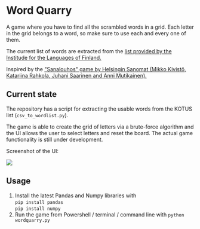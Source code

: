 # Word Quarry

A game where you have to find all the scrambled words in a grid. Each letter in the grid belongs to a word, so make sure to use each and every one of them.

The current list of words are extracted from the [list provided by the Institude for the Languages of Finland.](https://www.kotus.fi/aineistot/sana-aineistot/nykysuomen_sanalista)

Inspired by the ["Sanalouhos" game by Helsingin Sanomat (Mikko Kivistö, Katariina Rahkola, Juhani Saarinen and Anni Mutikainen).](https://www.hs.fi/pelit/art-2000010229611.html)

## Current state

The repository has a script for extracting the usable words from the KOTUS list (`csv_to_wordlist.py`).

The game is able to create the grid of letters via a brute-force algorithm and the UI allows the user to select letters and reset the board. The actual game functionality is still under development.

Screenshot of the UI:

![](https://github.com/PaavoHietala/word-quarry/assets/29782174/c8005d14-f1ae-4078-9e9d-b43ad2ddb009)

## Usage

1. Install the latest Pandas and Numpy libraries with  
    `pip install pandas`  
    `pip install numpy`  
2. Run the game from Powershell / terminal / command line with `python wordquarry.py`